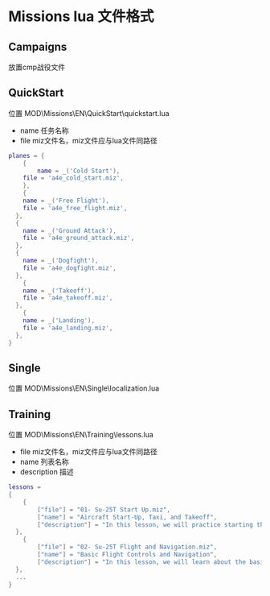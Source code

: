 # Missions lua 文件格式

## Campaigns

放置cmp战役文件

## QuickStart

位置 MOD\Missions\EN\QuickStart\quickstart.lua

* name 任务名称
* file miz文件名，miz文件应与lua文件同路径

```lua
planes = {
	{ 
		name = _('Cold Start'),
    file = 'a4e_cold_start.miz',
	},
	{ 
    name = _('Free Flight'),
    file = 'a4e_free_flight.miz',
  },
  { 
    name = _('Ground Attack'),
    file = 'a4e_ground_attack.miz',
  },
  { 
    name = _('Dogfight'),
    file = 'a4e_dogfight.miz',
  },
	{ 
    name = _('Takeoff'),
    file = 'a4e_takeoff.miz',
  },
	{ 
    name = _('Landing'),
    file = 'a4e_landing.miz',
  },
}
```

## Single

位置 MOD\Missions\EN\Single\localization.lua



## Training

位置 MOD\Missions\EN\Training\lessons.lua

- file miz文件名，miz文件应与lua文件同路径
- name 列表名称
- description 描述

```lua
lessons = 
{
	{
		["file"] = "01- Su-25T Start Up.miz",
		["name"] = "Aircraft Start-Up, Taxi, and Takeoff",
		["description"] = "In this lesson, we will practice starting the Su-25T from the ramp, taxi to the runway, and takeoff.",
  },
	{
		["file"] = "02- Su-25T Flight and Navigation.miz",
		["name"] = "Basic Flight Controls and Navigation",
		["description"] = "In this lesson, we will learn about the basic flight controls of the Su-25T, how to navigate between waypoints, and how to select autopilot modes.",
  },
  ...
}

```